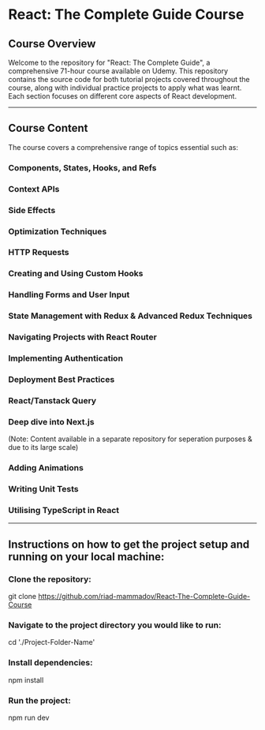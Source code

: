 # React: The Complete Guide Course

## Course Overview

Welcome to the repository for "React: The Complete Guide", a comprehensive 71-hour course available on Udemy. This repository contains the source code for both tutorial projects covered throughout the course, along with individual practice projects to apply what was learnt. Each section focuses on different core aspects of React development.

---

## Course Content

The course covers a comprehensive range of topics essential such as:

### Components, States, Hooks, and Refs

### Context APIs

### Side Effects

### Optimization Techniques

### HTTP Requests

### Creating and Using Custom Hooks

### Handling Forms and User Input

### State Management with Redux & Advanced Redux Techniques

### Navigating Projects with React Router

### Implementing Authentication

### Deployment Best Practices

### React/Tanstack Query

### Deep dive into Next.js

(Note: Content available in a separate repository for seperation purposes & due to its large scale)

### Adding Animations

### Writing Unit Tests

### Utilising TypeScript in React

---

## Instructions on how to get the project setup and running on your local machine:

### Clone the repository:

git clone https://github.com/riad-mammadov/React-The-Complete-Guide-Course

### Navigate to the project directory you would like to run:

cd './Project-Folder-Name'

### Install dependencies:

npm install

### Run the project:

npm run dev
